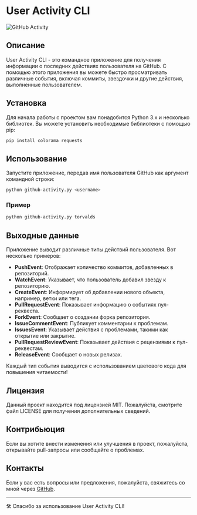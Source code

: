 # User Activity CLI

![GitHub Activity](https://img.shields.io/badge/GitHub-Activity-informational)

## Описание

User Activity CLI - это командное приложение для получения информации о последних действиях пользователя на GitHub. С помощью этого приложения вы можете быстро просматривать различные события, включая коммиты, звездочки и другие действия, выполненные пользователем.

## Установка

Для начала работы с проектом вам понадобится Python 3.x и несколько библиотек. Вы можете установить необходимые библиотеки с помощью pip:

```bash
pip install colorama requests
```

## Использование

Запустите приложение, передав имя пользователя GitHub как аргумент командной строки:

```bash
python github-activity.py <username>
```

### Пример

```bash
python github-activity.py torvalds
```

## Выходные данные

Приложение выводит различные типы действий пользователя. Вот несколько примеров:

- **PushEvent**: Отображает количество коммитов, добавленных в репозиторий.
- **WatchEvent**: Указывает, что пользователь добавил звезду к репозиторию.
- **CreateEvent**: Информирует об добавлении нового объекта, например, ветки или тега.
- **PullRequestEvent**: Показывает информацию о событиях пул-реквеста.
- **ForkEvent**: Сообщает о создании форка репозитория.
- **IssueCommentEvent**: Публикует комментарии к проблемам.
- **IssuesEvent**: Указывает действия с проблемами, такими как открытие или закрытие.
- **PullRequestReviewEvent**: Показывает действия с рецензиями к пул-реквестам.
- **ReleaseEvent**: Сообщает о новых релизах.

Каждый тип события выводится с использованием цветового кода для повышения читаемости!

## Лицензия

Данный проект находится под лицензией MIT. Пожалуйста, смотрите файл LICENSE для получения дополнительных сведений.

## Контрибьюция

Если вы хотите внести изменения или улучшения в проект, пожалуйста, открывайте pull-запросы или сообщайте о проблемах.

## Контакты

Если у вас есть вопросы или предложения, пожалуйста, свяжитесь со мной через [GitHub](https://github.com).

---

🛠️ Спасибо за использование User Activity CLI!
